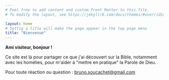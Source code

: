 ```yaml
---
# Feel free to add content and custom Front Matter to this file.
# To modify the layout, see https://jekyllrb.com/docs/themes/#overriding-theme-defaults

layout: home
# Settig a title will make the page appear in the top page menu
title: "Bienvenue"
---
```


**Ami visiteur, bonjour !**

Ce site est là pour partager ce que j'ai découvert sur la Bible,
notamment avec les homélies,
pour m'aider à "mettre en pratique" la Parole de Dieu.

Pour toute réaction ou question : [bruno.soucachet@gmail.com](mailto:bruno.soucachet@gmail.com)
